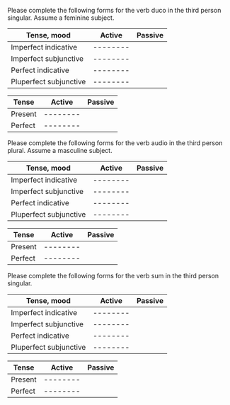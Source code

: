 


Please complete the following forms for the verb duco in the third person singular. Assume a feminine subject.

Tense, mood|Active|Passive
----|--------|--------
Imperfect indicative|--------|
Imperfect subjunctive|--------|
Perfect indicative|--------|
Pluperfect subjunctive|--------|


Tense|Active|Passive
----|--------|--------
Present|--------|
Perfect|--------|


Please complete the following forms for the verb audio in the third person plural. Assume a masculine subject.

Tense, mood|Active|Passive
----|--------|--------
Imperfect indicative|--------|
Imperfect subjunctive|--------|
Perfect indicative|--------|
Pluperfect subjunctive|--------|


Tense|Active|Passive
----|--------|--------
Present|--------|
Perfect|--------|


Please complete the following forms for the verb sum in the third person singular.

Tense, mood|Active|Passive
----|--------|--------
Imperfect indicative|--------|
Imperfect subjunctive|--------|
Perfect indicative|--------|
Pluperfect subjunctive|--------|


Tense|Active|Passive
----|--------|--------
Present|--------|
Perfect|--------|
